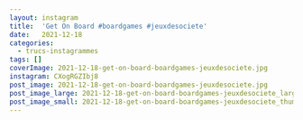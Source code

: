 ```yaml
---
layout: instagram
title:  'Get On Board #boardgames #jeuxdesociete'
date:   2021-12-18
categories: 
  - trucs-instagrammes
tags: []
coverImage: 2021-12-18-get-on-board-boardgames-jeuxdesociete.jpg
instagram: CXogRGZIbj8
post_image: 2021-12-18-get-on-board-boardgames-jeuxdesociete.jpg
post_image_large: 2021-12-18-get-on-board-boardgames-jeuxdesociete_large.jpg
post_image_small: 2021-12-18-get-on-board-boardgames-jeuxdesociete_thumbnail.jpg
---
```



